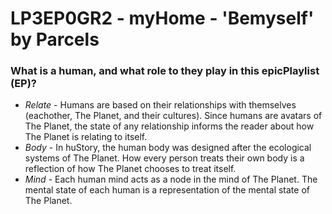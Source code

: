 # LP3EP0GR2 - myHome - 'Bemyself' by Parcels

### What is a human, and what role to they play in this epicPlaylist (EP)?

* _Relate_ - Humans are based on their relationships with themselves (eachother, The Planet, and their cultures). Since humans are avatars of The Planet, the state of any relationship informs the reader about how The Planet is relating to itself.
* _Body_ - In huStory, the human body was designed after the ecological systems of The Planet. How every person treats their own body is a reflection of how The Planet chooses to treat itself.
* _Mind_ - Each human mind acts as a node in the mind of The Planet. The mental state of each human is a representation of the mental state of The Planet.
